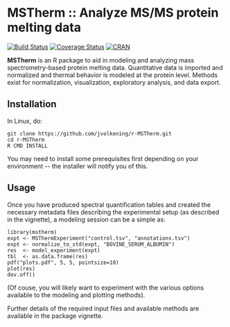 MSTherm :: Analyze MS/MS protein melting data
=======

[![Build Status](https://travis-ci.org/jvolkening/r-mstherm.svg?branch=master)](https://travis-ci.org/jvolkening/r-mstherm)
[![Coverage Status](https://coveralls.io/repos/github/jvolkening/r-mstherm/badge.svg?branch=master)](https://coveralls.io/github/jvolkening/r-mstherm?branch=master)
[![CRAN](https://img.shields.io/cran/v/mstherm.svg)](https://cran.r-project.org/package=mstherm)


**MSTherm** is an R package to aid in modeling and analyzing mass
spectrometry-based protein melting data. Quantitative data is imported and
normalized and thermal behavior is modeled at the protein level. Methods exist
for normalization, visualization, exploratory analysis, and data export.

Installation
------------

In Linux, do:

    git clone https://github.com/jvolkening/r-MSTherm.git
    cd r-MSTherm
    R CMD INSTALL

You may need to install some prerequisites first depending on your environment
-- the installer will notify you of this.

Usage
-----

Once you have produced spectral quantification tables and created the
necessary metadata files describing the experimental setup (as described in
the vignette), a modeling session can be a simple as:

```
library(mstherm)
expt <- MSThermExperiment("control.tsv", "annotations.tsv")
expt <- normalize_to_std(expt, "BOVINE_SERUM_ALBUMIN")
res  <- model_experiment(expt)
tbl  <- as.data.frame(res)
pdf("plots.pdf", 5, 5, pointsize=10)
plot(res)
dev.off()
```

(Of couse, you will likely want to experiment with the various options
available to the modeling and plotting methods).

Further details of the required input files and available methods are
available in the package vignette.
